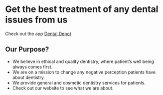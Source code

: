 # Get the best treatment of any dental issues from us

Check out the app [Dental Depot](https://dental-depot-18253.web.app/)

## Our Purpose?

* We believe in ethical and quality dentistry, where patient’s well being always comes first.
* We are on a mission to change any negative perception patients have about dentistry.
* We provide general and cosmetic dentistry services for patients.
* Check out our website to see what we are about.
